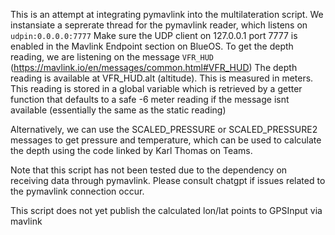 This is an attempt at integrating pymavlink into the multilateration script.
We instansiate a seprerate thread for the pymavlink reader, which listens on `udpin:0.0.0.0:7777`
Make sure the UDP client on 127.0.0.1 port 7777 is enabled in the Mavlink Endpoint section on BlueOS.
To get the depth reading, we are listening on the message `VFR_HUD` (https://mavlink.io/en/messages/common.html#VFR_HUD)
The depth reading is available at VFR_HUD.alt (altitude). This is measured in meters. 
This reading is stored in a global variable which is retrieved by a getter function that defaults to a safe -6 meter reading if the message isnt available (essentially the same as the static reading)

Alternatively, we can use the SCALED_PRESSURE or SCALED_PRESSURE2 messages to get pressure and temperature, which can be used to calculate the depth using the code linked by Karl Thomas on Teams.

Note that this script has not been tested due to the dependency on receiving data through pymavlink. 
Please consult chatgpt if issues related to the pymavlink connection occur.

This script does not yet publish the calculated lon/lat points to GPSInput via mavlink 
